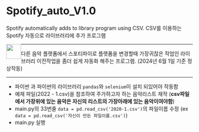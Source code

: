 # Spotify_auto_V1.0
Spotify automatically adds to library program using CSV.
CSV를 이용하는 Spotify 자동으로 라이브러리에 추가 프로그램

<div>
  <img style="float:left" src="https://img.shields.io/badge/Python-3776AB?style=flat-square&amp;logo=python&amp;logoColor=white" width="auto" height="40" />
</div>

-----

다른 음악 플랫폼에서 스포티파이로 플랫폼을 변경할때 가장귀찮은 작업인 라이브러리 이전작업을 좀더 쉽게 자동화 해주는 프로그램.
(2024년 6월 1일 기준 정상작동)

-----

- 파이썬 과 파이썬의 라이브러리 `pandas`와 `selenium`이 설치 되있어야 작동함
- 예재 파일(2022 - 1.csv)을 참조하여 주가하고자 하는 음악리스트 재작
  (**csv파일에서 가장위에 있는 음악은 자신의 리스트의 가장아래에 있는 음악이여야함**)
- main.py의 33번줄 `data = pd.read_csv('2020-1.csv')`의 파일이름 수정 (ex `data = pd.read_csv('자신이 만든 파일이름.csv')`)
- main.py 실행
